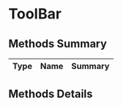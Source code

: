#  ToolBar


## Methods Summary

| Type                                                  | Name                    | Summary                                                                                                           |
| ----------------------------------------------------- | ----------------------- | ----------------------------------------------------------------------------------------------------------------- |

## Methods Details


